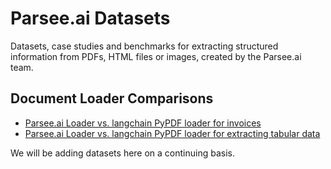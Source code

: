 # Parsee.ai Datasets

Datasets, case studies and benchmarks for extracting structured information from PDFs, HTML files or images, created by the Parsee.ai team.

## Document Loader Comparisons
* [Parsee.ai Loader vs. langchain PyPDF loader for invoices](./datasets/invoices/README.md)
* [Parsee.ai Loader vs. langchain PyPDF loader for extracting tabular data](./datasets/revenues/README.md)

We will be adding datasets here on a continuing basis.
